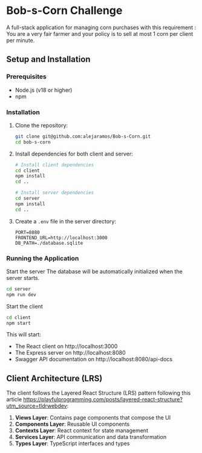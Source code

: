 # Bob-s-Corn Challenge

A full-stack application for managing corn purchases with this requirement :
You are a very fair farmer and your policy is to sell at most 1 corn per client per minute.

## Setup and Installation

### Prerequisites
- Node.js (v18 or higher)
- npm

### Installation

1. Clone the repository:
   ```bash
   git clone git@github.com:alejaramos/Bob-s-Corn.git
   cd bob-s-corn
   ```

2. Install dependencies for both client and server:
   ```bash
   # Install client dependencies
   cd client
   npm install
   cd ..

   # Install server dependencies
   cd server
   npm install
   cd ..
   ```

3. Create a `.env` file in the server directory:
   ```
   PORT=8080
   FRONTEND_URL=http://localhost:3000
   DB_PATH=./database.sqlite
   ```

### Running the Application

Start the server
The database will be automatically initialized when the server starts.


```bash
cd server
npm run dev
```

Start the client

```bash
cd client
npm start
```

This will start:
- The React client on http://localhost:3000
- The Express server on http://localhost:8080
- Swagger API documentation on http://localhost:8080/api-docs

## Client Architecture (LRS)

The client follows the Layered React Structure (LRS) pattern following this article https://playfulprogramming.com/posts/layered-react-structure?utm_source=tldrwebdev:

1. **Views Layer**: Contains page components that compose the UI
2. **Components Layer**: Reusable UI components
3. **Contexts Layer**: React context for state management
4. **Services Layer**: API communication and data transformation
5. **Types Layer**: TypeScript interfaces and types

